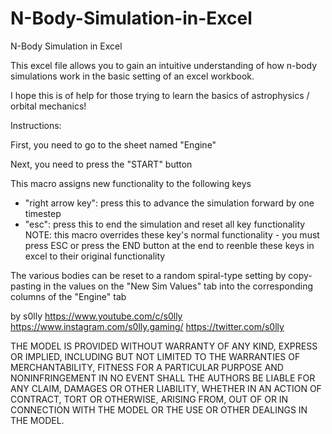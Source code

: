 # N-Body-Simulation-in-Excel
N-Body Simulation in Excel

This excel file allows you to gain an intuitive understanding of how n-body simulations work in the basic setting of an excel workbook.

I hope this is of help for those trying to learn the basics of astrophysics / orbital mechanics!


Instructions:

First, you need to go to the sheet named "Engine"

Next, you need to press the "START" button

This macro assigns new functionality to the following keys
 - "right arrow key": press this to advance the simulation forward by one timestep
 - "esc": press this to end the simulation and reset all key functionality
NOTE: this macro overrides these key's normal functionality - you must press ESC or press the END button at the end to reenble these keys in excel to their original functionality

The various bodies can be reset to a random spiral-type setting by copy-pasting in the values on the "New Sim Values" tab into the corresponding columns of the "Engine" tab


by s0lly
https://www.youtube.com/c/s0lly
https://www.instagram.com/s0lly.gaming/
https://twitter.com/s0lly

THE MODEL IS PROVIDED WITHOUT WARRANTY OF ANY KIND, EXPRESS OR IMPLIED, INCLUDING BUT NOT LIMITED TO THE WARRANTIES OF MERCHANTABILITY, FITNESS FOR A PARTICULAR PURPOSE AND NONINFRINGEMENT
IN NO EVENT SHALL THE AUTHORS BE LIABLE FOR ANY CLAIM, DAMAGES OR OTHER LIABILITY, WHETHER IN AN ACTION OF CONTRACT, TORT OR OTHERWISE, ARISING FROM, OUT OF OR IN CONNECTION WITH THE MODEL OR THE USE OR OTHER DEALINGS IN THE MODEL.
